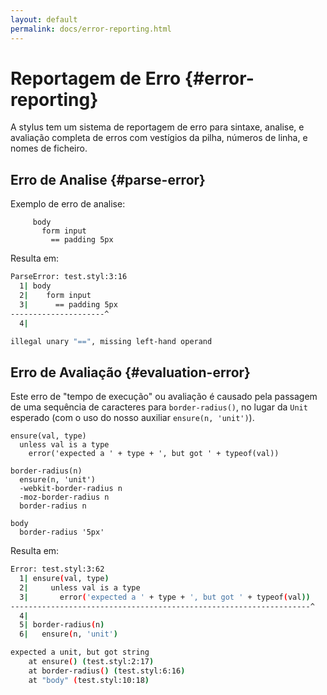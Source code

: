 ```yaml
---
layout: default
permalink: docs/error-reporting.html
---
```


# Reportagem de Erro {#error-reporting}

A stylus tem um sistema de reportagem de erro para sintaxe, analise, e avaliação completa de erros com vestígios da pilha, números de linha, e nomes de ficheiro.

## Erro de Analise {#parse-error}

Exemplo de erro de analise:

```stylus
     body
       form input
         == padding 5px
```

Resulta em:

```bash
ParseError: test.styl:3:16
  1| body
  2|    form input
  3|      == padding 5px
---------------------^
  4|

illegal unary "==", missing left-hand operand
```

## Erro de Avaliação {#evaluation-error}

Este erro de "tempo de execução" ou avaliação é causado pela passagem de uma sequência de caracteres para `border-radius()`, no lugar da `Unit` esperado (com o uso do nosso auxiliar `ensure(n, 'unit')`).

```stylus
ensure(val, type)
  unless val is a type
    error('expected a ' + type + ', but got ' + typeof(val))

border-radius(n)
  ensure(n, 'unit')
  -webkit-border-radius n
  -moz-border-radius n
  border-radius n

body
  border-radius '5px'
```

Resulta em:

```bash
Error: test.styl:3:62
  1| ensure(val, type)
  2|     unless val is a type
  3|       error('expected a ' + type + ', but got ' + typeof(val))
-------------------------------------------------------------------^
  4|
  5| border-radius(n)
  6|   ensure(n, 'unit')

expected a unit, but got string
    at ensure() (test.styl:2:17)
    at border-radius() (test.styl:6:16)
    at "body" (test.styl:10:18)
```
